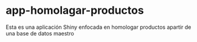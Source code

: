 # app-homolagar-productos
Esta es una aplicación Shiny enfocada en homologar productos apartir de una base de datos maestro
